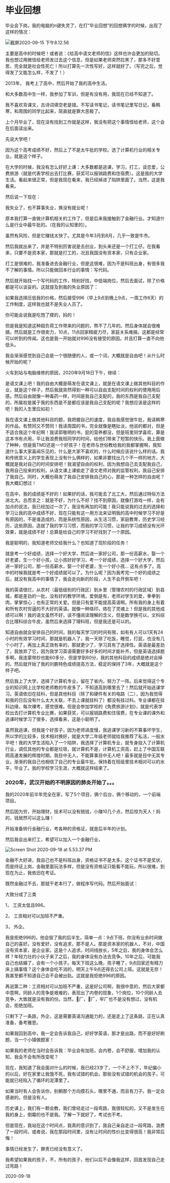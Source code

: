 # 毕业回想

毕业会下岗，我的电脑的n键失灵了，在打“毕业回想”的回想俩字的时候，出现了这样的情况：

![截屏2020-09-15 下午8.12.56](https://tva1.sinaimg.cn/large/007S8ZIlgy1girljibh69j307604o3yz.jpg)

主要是高中的时候吧！或者说：《给高中语文老师的信》这样也许会更加的贴切。我也想过用微信给老师发过去这个信息，但是如果老师突然拉黑了，那多不好意思，完全就是社会性死亡！所以打算先一次性写好，这样就好了。（写完之后，觉得发了又能怎么样，不发了！）

2013年， 我考上了高中，然后开始了我的高中生活。

和大多数高中生一样，我参加了军训，但是有没有用，我现在已经不知道了。

我不喜欢背课文，古诗词填空老是错。不写读书笔记，读书笔记里写日记，看韩寒，和周围的同学比起来，简直就是罪大恶极了。

上个月毕业了，现在没有找到工作就是这样，我没有把这个事情怪给老师，这个会在后面读出来。

先说大学吧！

因为这个高考成绩不好，然后上了不是太牛批的学校。选了计算机行业的相关专业。就是这个样子。

在大学的时候，我没有怎么好好上课：大多数都是逃课，学习，打工，谈恋爱，公费旅游（就是代表学校出去打比赛，获奖可以报销路费和住宿费）。这是我的大学生活。看起来很正常，但是我现在看来，我已经掉进了陷阱里面了。当然，这是我看来。

然后说一下现在：

我失业了，也不算事失业，换没有就业呢！

原本我打算一直做计算机相关的工作了，但是后来我接触到了金融行业。才知道什么是行业中最牛批的。（在我的认知里的）。

虽然有风险，但是它赚钱太快了。尤其是今年3月到8月，几乎一致是牛市。

然后我就出来了，并是不特别厉害说是去创业，到头来还是一个打工仔。在我看来，只要不是资本家，那就是打工的，况且我国没有资本家，只有企业家。

打工是很难的，我准备进去金融行业，但是这很难，因为不是科班出身，有很多我不了解的事情。所以只能做回本行业的事情：写代码。

然后就开始找一个写代码的工作，特别好找，中低端岗位，然后去面试，除了价格都是可以谈妥的。这就提及到我的失业原因了：

如果我选择压低我的价格，然后接受996（早上9点到晚上9点，一周工作6天）的工作制度，这样我也就不是失业人员了。

你可能会说我是吃饱了撑的，妈的！

但是我是知道这种超负荷工作带来的问题的，熬不了几年的。然后身体就会很难搞，然后就是工作很卖力，10点，11点回家精疲力尽，家庭关系难搞，这都是经常可以听到的传闻。这也是我一开始就对996没有接受的原因。并且打算一直不向他低头。

我会渐渐感觉到自己会是一个很随便的人，或一个词，大概就是自由吧！从什么时候开始的呢？

火车到站与电脑维修的原因，2020年9月18日下午，继续：

是语文课上吧！我的自由大概是萌发在语文课上，就是在语文课上做其他科目的作业，就是这个样子，然后我就突然得到一种可以自由支配时间的权利的使用用后感。然后自由就像一种毒药一样，时间是我自己支配的，我的东西是我自己支配的，所属权是属于我的东西是不是都应该是我自己支配的呢？我想应该是这样的吧！我的人生里应如初！

我在语文课上做其他科目的题，我把握自己的速度，我自我感觉很牛批，我读韩寒的作品，有赞同又不赞同！我读周国的书，完全就像是瞎扯淡，他说的都对，但是不适合我这个年纪啊！我读郭敬明的书，屁的营养都没，但是班里同学喜欢，算是这本书有点用，平让我浪费我班同学的时间，给他们带来了短暂的快乐。我上面做了种种，但是我TMD还是一个好孩子！在老师与世俗教给我的我都掌握啊，我知道什么事大家喜闻乐见的，什么是大家不喜欢的，什么时候应该说什么样的话。我和传统意义上的学生表现上没有什么俩样的，如果非要找出几个不一样的地方，大概就是我对自己的时间安排吧！我渴望自由的权利，因为我想自己去支配我自己，我用自己投来的权利，从语文课上课偷走了语文老师对我的监管权利，我自己安排了我自己。同时，大概也萌发了我自己安排我自己的心，那是一种怎样的自由呢？我大概幻想过！

在高中，我的成绩是不好的！如果好的话，我可能去了北工大，然后通过特俗方法进北大。总而言之：就是不好，为什么不好？找不到原因，就像打游戏一样，会有加点的说法，我已经加过一次了，我没有再加的可能！我只能说我的过去的选择和学习让我的高中成绩不好，现在只能有这一用方法来证明我的高中时候学习不好是有原因的，不是谁造成的，而是系统性原因，从生活习惯，家庭教育，历史学习经历，这些原因，造就了我的学习习惯，而我的学习习惯，让我的学习成绩没有光环效果，就是成绩不好！总算是给自己的学习不好找到了一个原因。 

我是聪明的，我知道老师交给我什么？也知道了现阶段的任务！

就是考一个好成绩，选择一个好大学，然后进一家好公司，那一份高薪水，娶一个好老婆，生一个好小孩，让小孩好好学习，考一个好成绩，选择一个好大学，然后进一家好公司，那一份高薪水，娶一个好老婆，生一个好小孩... 这有点多了。高中的时候我就是考一个好成绩就可以了。为什么呢？因为我考完一个好的成绩之后，就没有我高中的事情了，我会走向新的阶段，人生不会开倒车吧！

我的英语很烂，从农村（最低级别的行政区）到乡里（管理农村的行政区域）到县城，都是差劲的一批，没有好的教学环境，爱倒是有，老师对学生的爱，拳拳到肉，掌掌惊心；也有正常的关爱。但是只有爱不能提高英语啊。所有我的身上有着和所有农村穷逼的不大好的英语。就像一种烙印，烙在了灵魂上！但是我的其他成绩可以啊！我的语文虽然不好，读不懂阅读理解的含义，但是数学换可以，文科综合比理科综合牛皮，虽然后来选择了理科班，但是我还是可以的。

知道自由就会安排自己的时间，我的每天学习的时间有限，如有有人可以1天有24小时的有效学习时间，那就是机器人了，我一天除了吃饭，睡觉，打屁，也没有几个小时了，再加上真正效有率的，那就更少了，学习具有了选择性。英语是最差劲了，我放弃了它，因为我学习英语需要好多好多的时间才能补齐，但是英语选择题多啊，我连蒙带抄也能60多分，但是学到60分，我的其他科目的成绩是绝对会掉的。然后就开始了我的刘鹏特色成绩提高方法，稳定的保持了3年，大概就是这个样子吧。

然后我上了大学，选择了计算机专业，留在了省内，努力了一阵。后来觉得这个专业的知识网上比学校老师教的牛皮多了，不知道高到哪里去了！然后就开始逃课学习。英语依旧在挂科，但是其他科目（除了和硬件有关的电路（二），因为我觉得和我的日后没有什么太大关联，不去上课就挂科了）都没有挂过科。专业课都在挂科边缘，每次裸考，感觉很难。但是会参加学校的《免费旅游计划》，就是代表学校出去打计算机专业比赛，如果获奖，可以报销路费和住宿费，在专业课的课外和逃课时候学习了很多，选择看来，这是小聪明了。

虽然我逃课，但我是个好孩子，因为老师进度慢，我逃课学习新的不算事坏学生，所以学的比较多，技术相对换好，就是大学二年级老师就给我推荐了私活，一般水平吧！我的大学生活陷入了一个陷阱，我选择了计算机专业，就专身投入了计算机行业，调侃其他的专业都是垃圾，就计算机不是，计算机工资高，赶上了中国互联网高速发展的辉煌时期，我目中无人，不能算事目中无人吧！最多就是目中无其专业。渐渐的我自己也相信了自己的专业最牛批。保持着在班级里技术相对可以的水平，毕业了。我的学校学习生涯，大概就这样结束了。

### 2020年，武汉开始的不明原因的肺炎开始了。。。

我的2020年前半年完全在家，写了5个项目，俩个后台，俩个移动的，一个前端项目。

然后因为穷，开始理财，技术可以没有赔钱，小赚10几个点，然后惊为天人！妈的，钱居然可以这么赚！

开始准备转行金融行业，考各种的资格证，就是后半年的计划。

然后我会出来打工，希望可以加入一个金融行业，

![Screen Shot 2020-09-18 at 5.53.37 PM](https://tva1.sinaimg.cn/large/007S8ZIlly1giuycllo4oj30vg0lw75a.jpg)





金融不大好进，我自己也不是科班出身，资格证书不是太多。这个证书不是奖状，而是持证上岗，金融里面玩法多样，但是没有资格证只能看不能玩，所以很难，到现在为止，我依旧在考证。

既然金融过不去，那就干老本行了，做程序写代码。然后开始面试：

大致分成了三类

1， 工资太低且996。

2， 工资相对可以加班不严重。

3， 外企。

我是拒绝996的，他会毁了我的后半生。简单一点：9点下班，你没有业余时间做自己的喜好。没有爱好，没有追求，那不是人。那是资本家的机器人，不对，中国没有资本家，是企业家。这是个人追求。时间线放长，5年之后，我的身体会怎么样？年轻力壮的小伙子来了之后，我的身体没有办法去竞争。10年之后，可能我自己也结婚了，会有一个小孩子。每天下班这么晚，孩子睡了，9点回家还有精力床上搞事情？这个身体会吃不消的，明天上午9点还得去公司上班。这就是无奈！我甚至都不知道自己会不会被出轨。这就是我拒绝996的原因。

再说第二种：工资相对可以加班不严重，这是好公司啊，我很中意的，然后大家都中意啊，同龄人的竞争是艰难的，表现出了内卷的现象，1个岗位，10个同龄人去竞争，大致就是没有我的份。当然，🐷厂，🦢厂，牢厂也不是没有想过，没有机会，拒绝加班。

只剩下了一条路，外企，这是需要英语沟通能力的，还是走上了这条路，正在认真准备，备考雅思。

如果我回到高中，我一定会告诉我自己，好好学英语，那才是出路，而不是好好刷题，当一个小镇做题家！

如果我的老师在当时会告诉我：毕业会有加班，会内卷，会不舒服，增加我的认知，我会不会有所改变呢？

现在，我知道了我会面对什么的时候，我已经23岁了，一个不上不下，年纪偏小的以后，好在家里让我饿不死，我有试错的机会。那些没有试错的机会的孩子，可能就已经陷入了循环的泥潭里了。

如果当时有人会告诉你，别朝那个方向摸石头，哪里不通，而且有刀子。我一定会感谢的。但是没有人。

历史课上，我们有一颗会教，我们曾经走过一段弯路，我很轻松的，又不是发生在我的身上，倒霉的也不是我。了解一下就好了，考试也不考。

但是现在，我站在这个时间点，我真的意识到了，我自己亲自走过一段弯路，浪费了一段时间，或者说，我在那段时间里，没有让时间的性价比变得很高！我非常后悔！

事情已经发生了，罪责已经没有意义了。

我希望如果我的孩子，不，所有的孩子，他们以后不会像我这样，回首发现自己走过弯路！

2020-09-18

